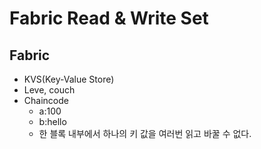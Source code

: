 # Fabric Read & Write Set

## Fabric

- KVS(Key-Value Store)
- Leve, couch
- Chaincode
  - a:100
  - b:hello
  - 한 블록 내부에서 하나의 키 값을 여러번 읽고 바꿀 수 없다.